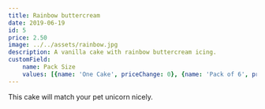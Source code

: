 ```yaml
---
title: Rainbow buttercream
date: 2019-06-19
id: 5
price: 2.50
image: ../../assets/rainbow.jpg
description: A vanilla cake with rainbow buttercream icing.
customField: 
    name: Pack Size
    values: [{name: 'One Cake', priceChange: 0}, {name: 'Pack of 6', priceChange: 9.50}, {name: 'Pack of 12', priceChange: 20.00}]
---
```


This cake will match your pet unicorn nicely.